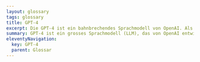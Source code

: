 ```yaml
---
layout: glossary
tags: glossary
title: GPT-4
excerpt: Die GPT-4 ist ein bahnbrechendes Sprachmodell von OpenAI. Als neuestes Modell der GPT-Serie übertrifft es seine Vorgänger deutlich in Leistung und Fähigkeiten. Mit einem beeindruckenden Datensatz von 175 Milliarden Wörtern kann GPT-4 Texte generieren, Übersetzungen durchführen, kreative Inhalte verfassen und fundierte Antworten auf Fragen liefern. Erfahren Sie mehr über die leistungsstarke GPT-4 in unserem Glossar.
summary: GPT-4 ist ein grosses Sprachmodell (LLM), das von OpenAI entwickelt wurde. Es ist das vierte Modell in der [GPT-Serie](/glossar/gpt/) und ist deutlich leistungsfähiger als seine Vorgänger. GPT-4 ist mit einem Datensatz von 175 Milliarden Wörtern trainiert und kann Text generieren, Sprachen übersetzen, verschiedene Arten von kreativen Inhalten schreiben und Fragen auf informative Weise beantworten.
eleventyNavigation:
  key: GPT-4
  parent: Glossar
---
```

